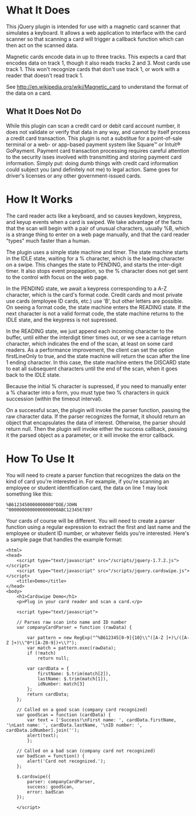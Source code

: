 # What It Does
This jQuery plugin is intended for use with a magnetic card scanner that simulates a keyboard.  It allows a
web application to interface with the card scanner so that scanning a card will trigger a callback function
which can then act on the scanned data.

Magnetic cards encode data in up to three tracks.  This expects a card that encodes data on track 1, though
it also reads tracks 2 and 3.  Most cards use track 1.  This won't recognize cards that don't use track 1,
or work with a reader that doesn't read track 1.

See <http://en.wikipedia.org/wiki/Magnetic_card> to understand the format of the data on a card.

## What It Does Not Do
While this plugin can scan a credit card or debit card account number, it does not validate or verify that data in any way,
and cannot by itself process a credit card transaction.  This plugin is not a substitue for a point-of-sale
terminal or a web- or app-based payment system like Square&#8482; or Intuit&reg; GoPayment.
Payment card transaction processing requires careful attention to the security
isses involved with transmitting and storing payment card information.  Simply put: doing dumb things with credit
card information could subject you (and definitely not me) to legal action.  Same goes for driver's licenses or
any other government-issued cards.

# How It Works
The card reader acts like a keyboard, and so causes keydown, keypress, and keyup events when a card is swiped.
We take advantage of the facts that the scan will begin with a pair of unusual characters, usually %B, which
is a strange thing to enter on a web page manually, and that the card reader "types" much faster than a human.
	
The plugin uses a simple state machine and timer.  The state machine starts in the IDLE state, waiting
for a % character, which is the leading character on a swipe.  This changes the state to PENDING, and starts
the inter-digit timer.  It also stops event propagation, so the % character does not get sent to the control
with focus on the web page.

In the PENDING state, we await a keypress corresponding to a A-Z character, which is the card's format code.
Credit cards and most private use cards (employee ID cards, etc.) use 'B', but other letters are possible.
On seeing a format code, the state machine enters the READING state.  If the next character is not a valid
format code, the state machine returns to the IDLE state, and the keypress is not supressed.

In the READING state, we just append each incoming character to the buffer, until either the interdigit timer
times out, or we see a carriage return character, which indicates the end of the scan, at least on some card
readers. As a performance improvement, the client can set the option firstLineOnly to true, and the
state machine will return the scan after the line 1 ending character.  In this case, the state machine enters
the DISCARD state to eat all subsequent characters until the end of the scan, when it goes back to the IDLE state.

Because the initial % character is supressed, if you need to manually enter a % character into a form, you
must type two % characters in quick succession (within the timeout interval).

On a successful scan, the plugin will invoke the parser function, passing the raw character data.  If the
parser recognizes the format, it should return an object that encapsulates the data of interest.  Otherwise,
the parser should return null. Then the plugin will invoke either the success callback, passing it the parsed
object as a parameter, or it will invoke the error callback.

# How To Use It
You will need to create a parser function that recognizes the data on the kind of card you're interested in.  For
example, if you're scanning an employee or student identification card, the data on line 1 may look something like this:

	%B6123450000000000^DOE/JOHN                  ^0000000000000000000ABC123456789?

Your cards of course will be different.  You will need to create a parser function using a regular expression to extract
the first and last name and the employee or student ID number, or whatever fields you're interested.
Here's a sample page that handles the example format:

	<html>
	<head>
		<script type="text/javascript" src="/scripts/jquery-1.7.2.js"></script>
		<script type="text/javascript" src="/scripts/jquery.cardswipe.js"></script>
		<title>Demo</title>
	</head>
	<body>
		<h1>Cardswipe Demo</h1>
		<p>Plug in your card reader and scan a card.</p>

		<script type="text/javascript">

		// Parses raw scan into name and ID number
		var companyCardParser = function (rawData) {

			var pattern = new RegExp("^%B612345[0-9]{10}\\^([A-Z ]+)\/([A-Z ]+)\\^0*([A-Z0-9])+\\?");
			var match = pattern.exec(rawData);
			if (!match)
				return null;

			var cardData = {
				firstName: $.trim(match[2]),
				lastName: $.trim(match[1]),
				idNumber: match[3]
			};
			return cardData;
		};

		// Called on a good scan (company card recognized)
		var goodScan = function (cardData) {
			var text = ['Success!\nFirst name: ', cardData.firstName, '\nLast name: ', cardData.lastName, '\nID number: ', cardData.idNumber].join('');
			alert(text);
			};

		// Called on a bad scan (company card not recognized)
		var badScan = function() {
			alert('Card not recognized.');
		};

		$.cardswipe({
			parser: companyCardParser,
			success: goodScan,
			error: badScan
		});

		</script>



